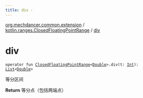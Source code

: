 ```yaml
---
title: div - 
---
```


[org.mechdancer.common.extension](../index.html) / [kotlin.ranges.ClosedFloatingPointRange](index.html) / [div](./div.html)

# div

`operator fun `[`ClosedFloatingPointRange`](https://kotlinlang.org/api/latest/jvm/stdlib/kotlin.ranges/-closed-floating-point-range/index.html)`<`[`Double`](https://kotlinlang.org/api/latest/jvm/stdlib/kotlin/-double/index.html)`>.div(t: `[`Int`](https://kotlinlang.org/api/latest/jvm/stdlib/kotlin/-int/index.html)`): `[`List`](https://kotlinlang.org/api/latest/jvm/stdlib/kotlin.collections/-list/index.html)`<`[`Double`](https://kotlinlang.org/api/latest/jvm/stdlib/kotlin/-double/index.html)`>`

等分区间

**Return**
等分点（包括两端点）

